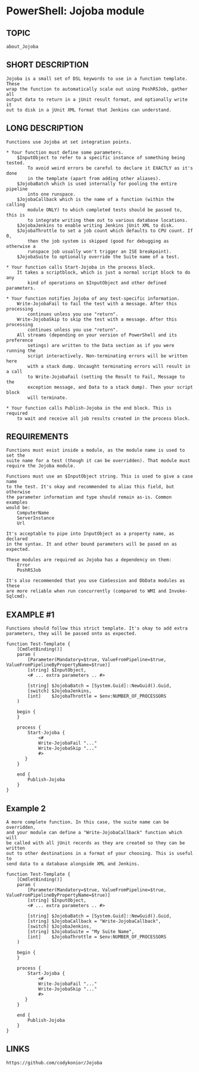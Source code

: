 # PowerShell: Jojoba module

## TOPIC
    about_Jojoba

## SHORT DESCRIPTION
    Jojoba is a small set of DSL keywords to use in a function template. These
    wrap the function to automatically scale out using PoshRSJob, gather all
    output data to return in a jUnit result format, and optionally write it 
    out to disk in a jUnit XML format that Jenkins can understand.
    
## LONG DESCRIPTION
	Functions use Jojoba at set integration points.
	
	* Your function must define some parameters.
		$InputObject to refer to a specific instance of something being tested.
            To avoid weird errors be careful to declare it EXACTLY as it's done
            in the template (apart from adding other aliases).
		$JojobaBatch which is used internally for pooling the entire pipeline
            into one runspace.
        $JojobaCallback which is the name of a function (within the calling
            module ONLY) to which completed tests should be passed to, this is
            to integrate writing them out to various database locations.
		$JojobaJenkins to enable writing Jenkins jUnit XML to disk.
		$JojobaThrottle to set a job count which defaults to CPU count. If 0,
            then the job system is skipped (good for debugging as otherwise a
            runspace job usually won't trigger an ISE breakpoint).
		$JojobaSuite to optionally override the Suite name of a test.

	* Your function calls Start-Jojoba in the process block.
		It takes a scriptblock, which is just a normal script block to do any 
            kind of operations on $InputObject and other defined parameters.
		
	* Your function notifies Jojoba of any test-specific information.
		Write-JojobaFail to fail the test with a message. After this processing
            continues unless you use "return".
		Write-JojobaSkip to skip the test with a message. After this processing
            continues unless you use "return".
        All streams (depending on your version of PowerShell and its preference
            setings) are written to the Data section as if you were running the
            script interactively. Non-terminating errors will be written here
            with a stack dump. Uncaught terminating errors will result in a call
            to Write-JojobaFail (setting the Result to Fail, Message to the
            exception message, and Data to a stack dump). Then your script block
            will terminate.
		
	* Your function calls Publish-Jojoba in the end block. This is required 
        to wait and receive all job results created in the process block.

## REQUIREMENTS
	Functions must exist inside a module, as the module name is used to set the
    suite name for a test (though it can be overridden). That module must 
    require the Jojoba module.
	
	Functions must use an $InputObject string. This is used to give a case name
    to the test. It's okay and recommended to alias this field, but otherwise
    the parameter information and type should remain as-is. Common examples
    would be:
		ComputerName
		ServerInstance
		Url
		
    It's acceptable to pipe into InputObject as a property name, as declared
    in the syntax. It and other bound parameters will be pased on as expected.

	These modules are required as Jojoba has a dependency on them:	
		Error
		PoshRSJob
	
	It's also recommended that you use CimSession and DbData modules as these 
    are more reliable when run concurrently (compared to WMI and Invoke-Sqlcmd).
	
## EXAMPLE #1
	Functions should follow this strict template. It's okay to add extra 
    parameters, they will be passed onto as expected.

	function Test-Template {
		[CmdletBinding()]
		param (
			[Parameter(Mandatory=$true, ValueFromPipeline=$true, ValueFromPipelineByPropertyName=$true)]
			[string] $InputObject,
            <# ... extra parameters .. #>

			[string] $JojobaBatch = [System.Guid]::NewGuid().Guid,
			[switch] $JojobaJenkins,
			[int]    $JojobaThrottle = $env:NUMBER_OF_PROCESSORS
		)

		begin {
		}

		process {
			Start-Jojoba {
				<#
				Write-JojobaFail "..."
				Write-JojobaSkip "..."
				#>
		   }
		}

		end {
			Publish-Jojoba
		}
	}

## Example 2
	A more complete function. In this case, the suite name can be overridden,
    and your module can define a "Write-JojobaCallback" function which will
    be called with all jUnit records as they are created so they can be written
    out to other destinations in a format of your choosing. This is useful to
    send data to a database alongside XML and Jenkins.

	function Test-Template {
		[CmdletBinding()]
		param (
			[Parameter(Mandatory=$true, ValueFromPipeline=$true, ValueFromPipelineByPropertyName=$true)]
			[string] $InputObject,
            <# ... extra parameters .. #>

			[string] $JojobaBatch = [System.Guid]::NewGuid().Guid,
            [string] $JojobaCallback = "Write-JojobaCallback",
			[switch] $JojobaJenkins,
            [string] $JojobaSuite = "My Suite Name",
			[int]    $JojobaThrottle = $env:NUMBER_OF_PROCESSORS
		)

		begin {
		}

		process {
			Start-Jojoba {
				<#
				Write-JojobaFail "..."
				Write-JojobaSkip "..."
				#>
		   }
		}

		end {
			Publish-Jojoba
		}
	}

## LINKS
    https://github.com/codykonior/Jojoba
